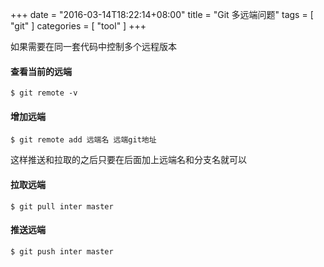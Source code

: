 +++
date = "2016-03-14T18:22:14+08:00"
title = "Git 多远端问题"
tags        = [ "git" ]
categories  = [ "tool" ]
+++

如果需要在同一套代码中控制多个远程版本

#### 查看当前的远端

`$ git remote -v`

#### 增加远端

`$ git remote add 远端名 远端git地址`

这样推送和拉取的之后只要在后面加上远端名和分支名就可以

#### 拉取远端

`$ git pull inter master`

#### 推送远端

`$ git push inter master`

